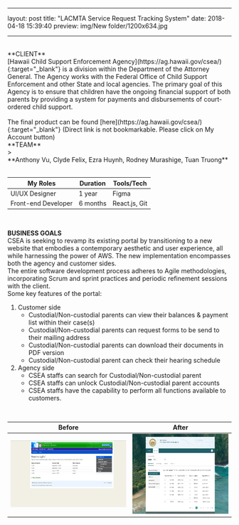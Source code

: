 
---
layout: post
title:  "LACMTA Service Request Tracking System"
date:   2018-04-18 15:39:40
preview: img/New folder/1200x634.jpg

---
<br>
**CLIENT** <br>
[Hawaii Child Support Enforcement Agency](https://ag.hawaii.gov/csea/){:target="_blank"} is a division within the Department of the Attorney General. The Agency works with the Federal Office of Child Support Enforcement and other State and local agencies. The primary goal of this Agency is to ensure that children have the ongoing financial support of both parents by providing a system for payments and disbursements of court-ordered child support.  <br>
<br>
The final product can be found [here](https://ag.hawaii.gov/csea/){:target="_blank"} (Direct link is not bookmarkable. Please click on My Account button)

<br>
**TEAM** <br>
><br>**Anthony Vu, Clyde Felix, Ezra Huynh, Rodney Murashige, Tuan Truong**<br><br>

| My Roles            | Duration | Tools/Tech    |
| ------------------- | -------- | ------------- |
| UI/UX Designer      | 1 year   | Figma         |
| Front-end Developer | 6 months | React.js, Git |


<br>

**BUSINESS GOALS** <br>
CSEA is seeking to revamp its existing portal by transitioning to a new website that embodies a contemporary aesthetic and user experience, all while harnessing the power of AWS. The new implementation encompasses both the agency and customer sides.
<br>
The entire software development process adheres to Agile methodologies, incorporating Scrum and sprint practices and periodic refinement sessions with the client.
<br>
Some key features of the portal:
1. Customer side
   * Custodial/Non-custodial parents can view their balances & payment list within their case(s)
   * Custodial/Non-custodial parents can request forms to be send to their mailing address
   * Custodial/Non-custodial parents can download their documents in PDF version
   * Custodial/Non-custodial parent can check their hearing schedule
2. Agency side
   * CSEA staffs can search for Custodial/Non-custodial parent
   * CSEA staffs can unlock Custodial/Non-custodial parent accounts
   * CSEA staffs have the capability to perform all functions available to customers.
  
<br>

| Before                                                       | After                                                        |
| ------------------------------------------------------------ | ------------------------------------------------------------ |
| <img src="/img/csea/HIChome.png" alt="Old CSEA" title="Old version" height="150" width="300"/> | <img src="/img/csea/New.png" alt="New CSEA" title="New version" height="180" /> |

<br>
